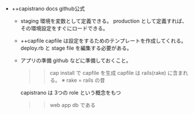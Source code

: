 - ++capistrano
  docs
  github公式
  
  
	- staging
	  環境を変数として定義できる。
	  production として定義すれば、その環境設定をすぐにロードできる。
	  
	  
	- ++capfile
	  capfile は設定をするためのテンプレートを作成してくれる。
	  deploy.rb と stage file を編集する必要がある。
	  
	  
	- アプリの準備
	  github などに準備しておくこと。
	  >>cap install で capfile を生成
	  capfile は rails(rake) に含まれる。 ※ rake = rails の昔
	  
	  capistrano は 3つの role という概念をもつ
	  >>web  app  db  である


    